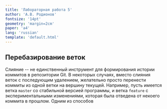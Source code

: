 ```yaml
---
title: 'Лабораторная работа 5'
author: 'А.В. Родионов'
fontsize: '14pt'
geometry: 'margin=2cm'
paper: 'a4'
lang: 'russian'
template: 'default.html'
---
```


## Перебазирование веток

Слияние -- не единственный инструмент для формирования истории коммитов в репозитории Git. В
некоторых случаях, вместо слияния веток с последующим удалением, желательно просто перенести коммиты
из одной ветки на вершину текущей. Например, пусть имеется ветка `master` со стабильной версией
программы, и ветка `feature` с экспериментальными изменениями, которая была отведена от некоего
коммита в прошлом. Одним из способов

